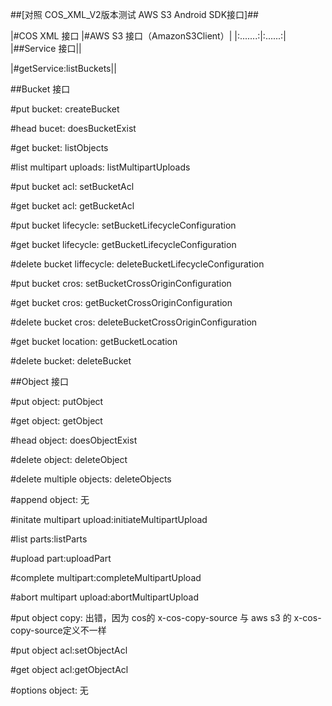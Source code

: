 ##[对照 COS_XML_V2版本测试 AWS S3 Android SDK接口]##

|#COS XML 接口 |#AWS S3 接口（AmazonS3Client）|
|:.......:|:......:|
|##Service 接口||

|#getService:listBuckets||
    

##Bucket 接口

#put bucket: createBucket

#head bucet: doesBucketExist

#get bucket: listObjects

#list multipart uploads: listMultipartUploads

#put bucket acl: setBucketAcl

#get bucket acl: getBucketAcl

#put bucket lifecycle: setBucketLifecycleConfiguration

#get bucket lifecycle: getBucketLifecycleConfiguration

#delete bucket liffecycle: deleteBucketLifecycleConfiguration

#put bucket cros: setBucketCrossOriginConfiguration

#get bucket cros: getBucketCrossOriginConfiguration

#delete bucket cros: deleteBucketCrossOriginConfiguration

#get bucket location: getBucketLocation

#delete bucket: deleteBucket


##Object 接口

#put object: putObject

#get object: getObject

#head object: doesObjectExist

#delete object: deleteObject

#delete multiple objects: deleteObjects

#append object: 无

#initate multipart upload:initiateMultipartUpload

#list parts:listParts

#upload part:uploadPart

#complete multipart:completeMultipartUpload

#abort multipart upload:abortMultipartUpload

#put object copy: 出错，因为 cos的 x-cos-copy-source 与 aws s3 的 x-cos-copy-source定义不一样

#put object acl:setObjectAcl

#get object acl:getObjectAcl

#options object: 无



